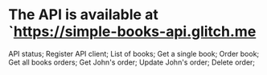 # The API is available at `https://simple-books-api.glitch.me

API status;
Register API client;
List of books;
Get a single book;
Order book;
Get all books orders;
Get John's order;
Update John's order;
Delete order;


